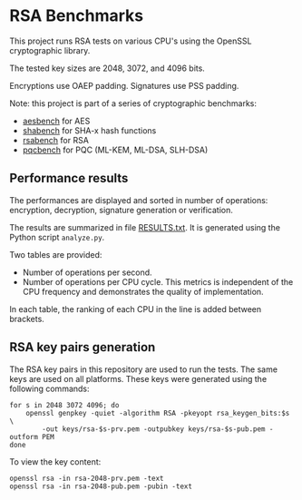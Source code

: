 # RSA Benchmarks

This project runs RSA tests on various CPU's using the OpenSSL cryptographic library.

The tested key sizes are 2048, 3072, and 4096 bits.

Encryptions use OAEP padding. Signatures use PSS padding.

Note: this project is part of a series of cryptographic benchmarks:
- [aesbench](https://github.com/lelegard/aesbench) for AES
- [shabench](https://github.com/lelegard/shabench) for SHA-x hash functions
- [rsabench](https://github.com/lelegard/rsabench) for RSA
- [pqcbench](https://github.com/lelegard/pqcbench) for PQC (ML-KEM, ML-DSA, SLH-DSA)

## Performance results

The performances are displayed and sorted in number of operations: encryption,
decryption, signature generation or verification.

The results are summarized in file [RESULTS.txt](RESULTS.txt).
It is generated using the Python script `analyze.py`.

Two tables are provided:

- Number of operations per second.
- Number of operations per CPU cycle. This metrics is independent of the
  CPU frequency and demonstrates the quality of implementation.

In each table, the ranking of each CPU in the line is added between brackets.

## RSA key pairs generation

The RSA key pairs in this repository are used to run the tests. The same keys
are used on all platforms. These keys were generated using the following commands:

~~~
for s in 2048 3072 4096; do
    openssl genpkey -quiet -algorithm RSA -pkeyopt rsa_keygen_bits:$s \
        -out keys/rsa-$s-prv.pem -outpubkey keys/rsa-$s-pub.pem -outform PEM 
done
~~~

To view the key content:

~~~
openssl rsa -in rsa-2048-prv.pem -text
openssl rsa -in rsa-2048-pub.pem -pubin -text
~~~
